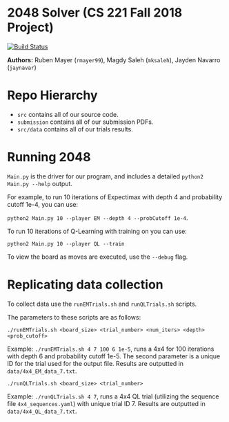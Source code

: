 2048 Solver (CS 221 Fall 2018 Project)
========================

[![Build Status](https://travis-ci.com/jaynavar/CS221_Project_RMJ.svg?token=DesaacDGQoqJ7q1qhzeY&branch=master)](https://travis-ci.com/jaynavar/CS221_Project_RMJ)

**Authors:** Ruben Mayer (`rmayer99`), Magdy Saleh (`mksaleh`), Jayden Navarro (`jaynavar`)

# Repo Hierarchy

- `src` contains all of our source code.
- `submission` contains all of our submission PDFs.
- `src/data` contains all of our trials results.

# Running 2048

`Main.py` is the driver for our program, and includes a detailed `python2 Main.py --help` output.

For example, to run 10 iterations of Expectimax with depth 4 and probability cutoff 1e-4, you can use:

`python2 Main.py 10 --player EM --depth 4 --probCutoff 1e-4`.

To run 10 iterations of Q-Learning with training on you can use:

`python2 Main.py 10 --player QL --train`

To view the board as moves are executed, use the `--debug` flag.

# Replicating data collection

To collect data use the `runEMTrials.sh` and `runQLTrials.sh` scripts.

The parameters to these scripts are as follows:

`./runEMTrials.sh <board_size> <trial_number> <num_iters> <depth> <prob_cutoff>`

Example: `./runEMTrials.sh 4 7 100 6 1e-5`, runs a 4x4 for 100 iterations with depth 6 and probability cutoff 1e-5. The second parameter is a unique ID for the trial used for the output file. Results are outputted in `data/4x4_EM_data_7.txt`.

`./runQLTrials.sh <board_size> <trial_number>`

Example: `./runQLTrials.sh 4 7`, runs a 4x4 QL trial (utilizing the sequence file `4x4_sequences.yaml`) with unique trial ID 7. Results are outputted in `data/4x4_QL_data_7.txt`.
